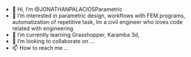 - 👋 Hi, I’m @JONATHANPALACIOSParametric
- 👀 I’m interested in parametric design, workflows with FEM programs, automatization of repetitive task, Im a civil engineer who loves code related with engineering
- 🌱 I’m currently learning Grasshopper, Karamba 3d,
- 💞️ I’m looking to collaborate on ...
- 📫 How to reach me ...

<!---
JONATHANPALACIOSParametric/JONATHANPALACIOSParametric is a ✨ special ✨ repository because its `README.md` (this file) appears on your GitHub profile.
You can click the Preview link to take a look at your changes.
--->
